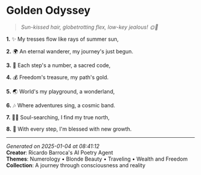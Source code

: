 # Golden Odyssey

> *Sun-kissed hair, globetrotting flex, low-key jealous! 🌞🤩*

**1.** ✨ My tresses flow like rays of summer sun,


**2.** 🌍  An eternal wanderer, my journey's just begun.


**3.** 🔢 Each step's a number, a sacred code,


**4.** 💰 Freedom's treasure, my path's gold.


**5.** 🌏 World's my playground, a wonderland,


**6.** 🎶 Where adventures sing, a cosmic band.


**7.** 🧘‍♀️ Soul-searching, I find my true north,


**8.** 💫 With every step, I'm blessed with new growth.



---

*Generated on 2025-01-04 at 08:41:12*  
**Creator**: Ricardo Barroca's AI Poetry Agent  
**Themes**: Numerology • Blonde Beauty • Traveling • Wealth and Freedom  
**Collection**: A journey through consciousness and reality